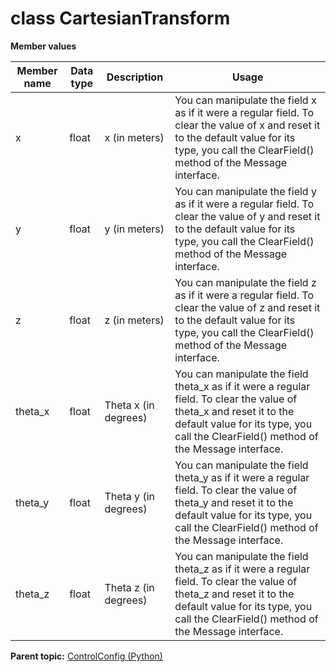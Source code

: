 # class CartesianTransform

 **Member values** 

|Member name|Data type|Description|Usage|
|-----------|---------|-----------|-----|
|x|float|x \(in meters\)|You can manipulate the field x as if it were a regular field. To clear the value of x and reset it to the default value for its type, you call the ClearField\(\) method of the Message interface.|
|y|float|y \(in meters\)|You can manipulate the field y as if it were a regular field. To clear the value of y and reset it to the default value for its type, you call the ClearField\(\) method of the Message interface.|
|z|float|z \(in meters\)|You can manipulate the field z as if it were a regular field. To clear the value of z and reset it to the default value for its type, you call the ClearField\(\) method of the Message interface.|
|theta\_x|float|Theta x \(in degrees\)|You can manipulate the field theta\_x as if it were a regular field. To clear the value of theta\_x and reset it to the default value for its type, you call the ClearField\(\) method of the Message interface.|
|theta\_y|float|Theta y \(in degrees\)|You can manipulate the field theta\_y as if it were a regular field. To clear the value of theta\_y and reset it to the default value for its type, you call the ClearField\(\) method of the Message interface.|
|theta\_z|float|Theta z \(in degrees\)|You can manipulate the field theta\_z as if it were a regular field. To clear the value of theta\_z and reset it to the default value for its type, you call the ClearField\(\) method of the Message interface.|

**Parent topic:** [ControlConfig \(Python\)](../../summary_pages/ControlConfig.md)

